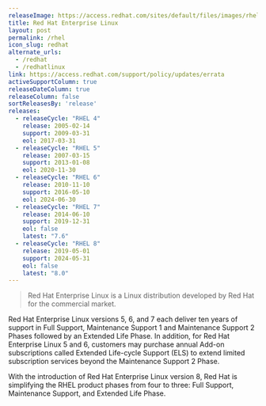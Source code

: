 ```yaml
---
releaseImage: https://access.redhat.com/sites/default/files/images/rhel_8_life_cycle_8_0519_releases.png
title: Red Hat Enterprise Linux
layout: post
permalink: /rhel
icon_slug: redhat
alternate_urls:
  - /redhat
  - /redhatlinux
link: https://access.redhat.com/support/policy/updates/errata
activeSupportColumn: true
releaseDateColumn: true
releaseColumn: false
sortReleasesBy: 'release'
releases:
  - releaseCycle: "RHEL 4"
    release: 2005-02-14
    support: 2009-03-31
    eol: 2017-03-31
  - releaseCycle: "RHEL 5"
    release: 2007-03-15
    support: 2013-01-08
    eol: 2020-11-30
  - releaseCycle: "RHEL 6"
    release: 2010-11-10
    support: 2016-05-10
    eol: 2024-06-30
  - releaseCycle: "RHEL 7"
    release: 2014-06-10
    support: 2019-12-31
    eol: false
    latest: "7.6"
  - releaseCycle: "RHEL 8"
    release: 2019-05-01
    support: 2024-05-31
    eol: false
    latest: "8.0"
---
```


> Red Hat Enterprise Linux is a Linux distribution developed by Red Hat for the commercial market.

Red Hat Enterprise Linux versions 5, 6, and 7 each deliver ten years of support in Full Support, Maintenance Support 1 and Maintenance Support 2 Phases followed by an Extended Life Phase. In addition, for Red Hat Enterprise Linux 5 and 6, customers may purchase annual Add-on subscriptions called Extended Life-cycle Support (ELS) to extend limited subscription services beyond the Maintenance Support 2 Phase.

With the introduction of Red Hat Enterprise Linux version 8, Red Hat is simplifying the RHEL product phases from four to three: Full Support, Maintenance Support, and Extended Life Phase.
